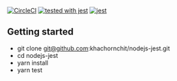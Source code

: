 [![CircleCI](https://circleci.com/gh/khachornchit/nodejs-jest.svg?style=svg)](https://circleci.com/gh/khachornchit/nodejs-jest) [![tested with jest](https://img.shields.io/badge/tested_with-jest-99424f.svg)](https://github.com/facebook/jest) [![jest](https://jestjs.io/img/jest-badge.svg)](https://github.com/facebook/jest)

## Getting started
* git clone git@github.com:khachornchit/nodejs-jest.git
* cd nodejs-jest
* yarn install
* yarn test